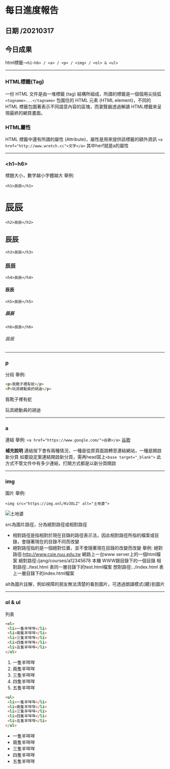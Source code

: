 每日進度報告
======
日期 /20210317
---
今日成果
---
html標籤-`<h1~h6> / <a> / <p> / <img> / <ol> & <ul>`
 

***
### HTML標籤(Tag)
一份 HTML 文件是由一堆標籤 (tag) 結構所組成，所謂的標籤是一個個用尖括弧` <tagname>...</tagname>` 包圍住的 HTML 元素 (HTML element)，不同的 HTML 標籤包圍著表示不同語意內容的區塊，而瀏覽器透過解讀 HTML標籤來呈現最終的網頁畫面。
### HTML屬性
HTML 標籤中還有所謂的屬性 (Attribute)，屬性是用來提供該標籤的額外資訊
`<a href="http://www.wretch.cc">文字</a>`
其中herf就是a的屬性
***
### <h1~h6>
標題大小，數字越小字體越大
舉例:

`<h1>辰辰</h1>`<h1>辰辰</h1>
`<h2>辰辰</h2>`<h2>辰辰</h2>
`<h3>辰辰</h3>`<h3>辰辰</h3>
`<h4>辰辰</h4>`<h4>辰辰</h4>
`<h5>辰辰</h5>`<h5>辰辰</h5>
`<h6>辰辰</h6>`<h6>辰辰</h6>

***
### p
分段
舉例:
```html
<p>我靴子裡有蛇</p>
<P>玩具總動員的胡迪</p>
```

<p>我靴子裡有蛇</p>
<P>玩具總動員的胡迪</p>

***
### a
連結
舉例:
`<a href="https://www.google.com/">谷歌</a>`
<a href="https://www.google.com/">谷歌</a>

**補充說明**
連結按下會有兩種情況，一種是從原頁面跳轉至連結網站，一種是開啟新分頁
如要設定案連結開啟新分頁，需再head寫上`<base target="_blank">`
此方式不管文件中有多少連結，打開方式都是以新分頁開啟

***
### img
圖片
舉例:

`<img src="https://img.onl/Kv3OLZ" alt="土地婆">`

<img src="https://img.onl/Kv3OLZ" alt="土地婆">

src為圖片路徑，分為絕對路徑或相對路徑
- 相對路徑是指相對於現在目錄的路徑表示法，因此相對路徑所指的檔案或目錄，會隨著現在的目錄不同而改變
- 絕對路徑指的是一個絕對位置，並不會隨著現在目錄的改變而改變
舉例:
絕對路徑:http://www.csie.nuu.edu.tw 網路上一台www server上的一個html檔案
絕對路徑:/jang/courses/a12345678 本機 WWW跟目錄下的一個目錄
相對路徑:./test.html 表同一層目錄下的test.html檔案
想對路徑:../index.html 表上一層目錄下的index.html檔案

alt為圖片註解，例如視障的朋友無法清楚的看到圖片，可透過朗讀模式{聽}到圖片

***
### ol & ul
列表
```html
<ol>
 <li>一隻羊咩咩</li>
 <li>兩隻羊咩咩</li>
 <li>三隻羊咩咩</li>
 <li>四隻羊咩咩</li>
 <li>五隻羊咩咩</li>
</ol>
```
<ol>
 <li>一隻羊咩咩</li>
 <li>兩隻羊咩咩</li>
 <li>三隻羊咩咩</li>
 <li>四隻羊咩咩</li>
 <li>五隻羊咩咩</li>
</ol>

```html
<ul>
 <li>一隻羊咩咩</li>
 <li>兩隻羊咩咩</li>
 <li>三隻羊咩咩</li>
 <li>四隻羊咩咩</li>
 <li>五隻羊咩咩</li>
</ul>
```
<ul>
 <li>一隻羊咩咩</li>
 <li>兩隻羊咩咩</li>
 <li>三隻羊咩咩</li>
 <li>四隻羊咩咩</li>
 <li>五隻羊咩咩</li>
</ul>
